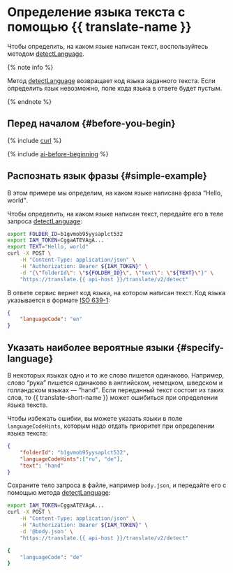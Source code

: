 # Определение языка текста с помощью {{ translate-name }}

Чтобы определить, на каком языке написан текст, воспользуйтесь методом [detectLanguage](../api-ref/Translation/detectLanguage).

{% note info %}

Метод [detectLanguage](../api-ref/Translation/detectLanguage) возвращает код языка заданного текста. Если определить язык невозможно, поле кода языка в ответе будет пустым.

{% endnote %}

## Перед началом {#before-you-begin}

{% include [curl](../../_includes/curl.md) %}

{% include [ai-before-beginning](../../_includes/translate/ai-before-beginning.md) %}

## Распознать язык фразы {#simple-example}

В этом примере мы определим, на каком языке написана фраза <q>Hello, world</q>.

Чтобы определить, на каком языке написан текст, передайте его в теле запроса [detectLanguage](../api-ref/Translation/detectLanguage):
```bash
export FOLDER_ID=b1gvmob95yysaplct532
export IAM_TOKEN=CggaATEVAgA...
export TEXT="Hello, world"
curl -X POST \
    -H "Content-Type: application/json" \
    -H "Authorization: Bearer ${IAM_TOKEN}" \
    -d "{\"folderId\": \"${FOLDER_ID}\", \"text\": \"${TEXT}\"}" \
    "https://translate.{{ api-host }}/translate/v2/detect"
```

В ответе сервис вернет код языка, на котором написан текст. Код языка указывается в формате [ISO 639-1](https://en.wikipedia.org/wiki/ISO_639-1):

```json
{
    "languageCode": "en"
}
```

## Указать наиболее вероятные языки {#specify-language}

В некоторых языках одно и то же слово пишется одинаково. Например, слово <q>рука</q> пишется одинаково в английском, немецком, шведском и голландском языках — <q>hand</q>. Если переданный текст состоит из таких слов, то {{ translate-short-name }} может ошибиться при определении языка текста.

Чтобы избежать ошибки, вы можете указать языки в поле `languageCodeHints`, которым надо отдать приоритет при определении языка текста:

```json
{
    "folderId": "b1gvmob95yysaplct532",
    "languageCodeHints":["ru", "de"],
    "text": "hand"
}
```

Сохраните тело запроса в файле, например `body.json`, и передайте его с помощью метода [detectLanguage](../api-ref/Translation/detectLanguage):

```bash
export IAM_TOKEN=CggaATEVAgA...
curl -X POST \
    -H "Content-Type: application/json" \
    -H "Authorization: Bearer ${IAM_TOKEN}" \
    -d '@body.json' \
    "https://translate.{{ api-host }}/translate/v2/detect"

{
    "languageCode": "de"
}
```